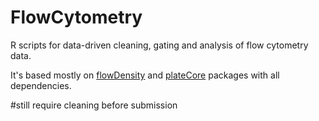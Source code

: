 # FlowCytometry
R scripts for data-driven cleaning, gating and analysis of flow cytometry data.

It's based mostly on [flowDensity](https://bioconductor.org/packages/release/bioc/html/flowDensity.html) and [plateCore](https://www.bioconductor.org/packages/release/bioc/html/plateCore.html) packages with all dependencies.

#still require cleaning before submission
